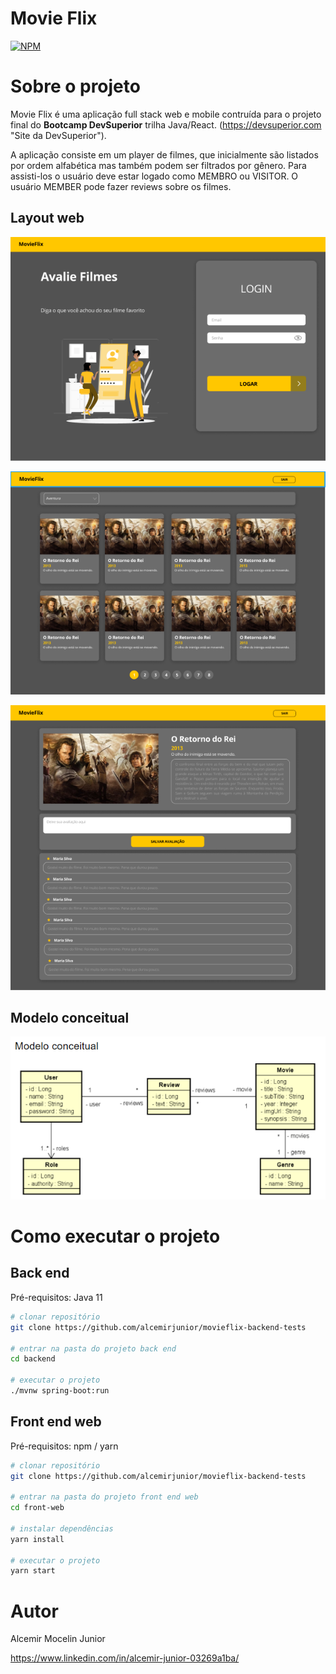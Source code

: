 # Movie Flix
[![NPM](https://img.shields.io/npm/l/react)](https://github.com/alcemirjunior/movieflix-backend-tests/blob/main/LICENSE) 

# Sobre o projeto

Movie Flix é uma aplicação full stack web e mobile contruída para o projeto final do **Bootcamp DevSuperior** trilha Java/React.
(https://devsuperior.com "Site da DevSuperior").

A aplicação consiste em um player de filmes, que inicialmente são listados por ordem alfabética mas também podem ser filtrados por gênero. Para assisti-los o usuário deve estar logado como MEMBRO ou VISITOR.
O usuário MEMBER pode fazer reviews sobre os filmes.

## Layout web
![Web 1](https://github.com/alcemirjunior/movieflix-backend-tests/blob/main/assets/web1.png)

![Web 2](https://github.com/alcemirjunior/movieflix-backend-tests/blob/main/assets/web2.png)

![Web 3](https://github.com/alcemirjunior/movieflix-backend-tests/blob/main/assets/web3.png)

## Modelo conceitual
![Modelo Conceitual](https://github.com/alcemirjunior/movieflix-backend-tests/blob/main/assets/modelo.png)

# Como executar o projeto

## Back end
Pré-requisitos: Java 11

```bash
# clonar repositório
git clone https://github.com/alcemirjunior/movieflix-backend-tests

# entrar na pasta do projeto back end
cd backend

# executar o projeto
./mvnw spring-boot:run
```

## Front end web
Pré-requisitos: npm / yarn

```bash
# clonar repositório
git clone https://github.com/alcemirjunior/movieflix-backend-tests

# entrar na pasta do projeto front end web
cd front-web

# instalar dependências
yarn install

# executar o projeto
yarn start
```

# Autor

Alcemir Mocelin Junior

https://www.linkedin.com/in/alcemir-junior-03269a1ba/
